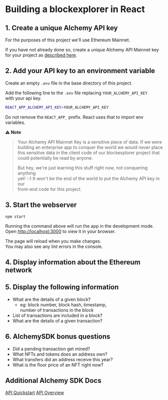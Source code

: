 # Building a blockexplorer in React

## 1. Create a unique Alchemy API key

For the purposes of this project we'll use Ethereum Mainnet.

If you have not already done so, create a unique Alchemy API Mainnet key\
for your project as [described here](https://docs.alchemy.com/reference/api-overview).

## 2. Add your API key to an environment variable
Create an empty `.env` file in the base directory of this project.

Add the following line to the `.env` file replacing `YOUR_ALCHEMY_API_KEY`\
with your api key.
```sh
REACT_APP_ALCHEMY_API_KEY=YOUR_ALCHEMY_API_KEY
```

Do not remove the `REACT_APP_` prefix. React uses that to import env variables.

**⚠️ Note**
> Your Alchemy API Mainnet Key is a sensitive piece of data. If we were\
> building an enterprise app to conquer the world we would never place\
> this sensitive data in the client code of our blockexplorer project that\
> could potentially be read by anyone.
>
> But hey, we're just learning this stuff right now, not conquering anything\
> yet! :-) It won't be the end of the world to put the Alchemy API key in our\
> front-end code for this project.

## 3. Start the webserver
`npm start`

Running the command above will run the app in the development mode.\
Open [http://localhost:3000](http://localhost:3000) to view it in your browser.

The page will reload when you make changes.\
You may also see any lint errors in the console.

## 4. Display information about the Ethereum network

## 5. Display the following information
* What are the details of a given block?
  * eg: block number, block hash, timestamp,\
    number of transactions in the block
* List of transactions are included in a block?
* What are the details of a given transaction?

## 6. AlchemySDK bonus questions
* Did a pending transaction get mined?
* What NFTs and tokens does an address own?
* What transfers did an address receive this year?
* What is the floor price of an NFT right now?

## Additional Alchemy SDK Docs
[API Quickstart](https://docs.alchemy.com/reference/alchemy-sdk-quickstart)
[API Overview](https://docs.alchemy.com/reference/api-overview)




